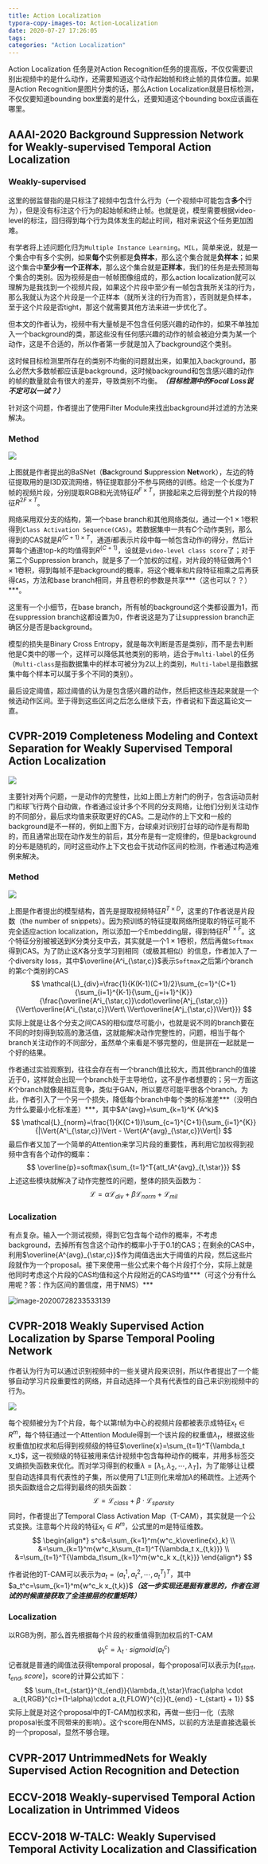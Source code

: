 ```yaml
---
title: Action Localization
typora-copy-images-to: Action-Localization
date: 2020-07-27 17:26:05
tags:
categories: "Action Localization"
---
```


Action Localization 任务是对Action Recognition任务的提高版，不仅仅需要识别出视频中的是什么动作，还需要知道这个动作起始帧和终止帧的具体位置。如果是Action Recognition是图片分类的话，那么Action Localization就是目标检测，不仅仅要知道bounding box里面的是什么，还要知道这个bounding box应该画在哪里。

## AAAI-2020 Background Suppression Network for Weakly-supervised Temporal Action Localization

### Weakly-supervised

这里的弱监督指的是只标注了视频中包含什么行为（一个视频中可能包含**多个**行为），但是没有标注这个行为的起始帧和终止帧。也就是说，模型需要根据video-level的标注，回归得到每个行为具体发生的起止时间，相对来说这个任务更加困难。

有学者将上述问题化归为`Multiple Instance Learning`。`MIL`，简单来说，就是一个集合中有多个实例，如果**每个**实例都是**负样本**，那么这个集合就是**负样本**；如果这个集合中**至少有一个正样本**，那么这个集合就是**正样本**，我们的任务是去预测每个集合的类别。因为视频是由一帧帧图像组成的，那么action localization就可以理解为是我找到一个视频片段，如果这个片段中至少有一帧包含我所关注的行为，那么我就认为这个片段是一个正样本（就所关注的行为而言），否则就是负样本，至于这个片段是否tight，那这个就需要其他方法来进一步优化了。

但本文的作者认为，视频中有大量帧是不包含任何感兴趣的动作的，如果不单独加入一个background的类，那这些没有任何感兴趣的动作的帧会被迫分类为某一个动作，这是不合适的，所以作者第一步就是加入了background这个类别。

这时候目标检测里所存在的类别不均衡的问题就出来，如果加入background，那么必然大多数帧都应该是background，这时候background和包含感兴趣的动作的帧的数量就会有很大的差异，导致类别不均衡。***（目标检测中的Focal Loss说不定可以一试？）***

针对这个问题，作者提出了使用Filter Module来找出background并过滤的方法来解决。

### Method

![](Action-Localization/image-20200727175656099.png)

上图就是作者提出的BaSNet（**Ba**ckground **S**uppression **Net**work），左边的特征提取用的是I3D双流网络，特征提取部分不参与网络的训练。给定一个长度为$T$帧的视频片段，分别提取RGB和光流特征$R^{F\times T}$，拼接起来之后得到整个片段的特征$R^{2F\times T}$。

网络采用双分支的结构，第一个base branch和其他网络类似，通过一个$1\times 1$卷积得到`Class Activation Sequence(CAS)`。若数据集中一共有$C$个动作类别，那么得到的CAS就是$R^{(C+1)\times T}$，通道$i$都表示片段中每一帧包含动作$i$的得分，然后计算每个通道top-k的均值得到$R^{(C+1)}$，设就是`video-level class score`了；对于第二个Suppression branch，就是多了一个加权的过程，对片段的特征做两个$1\times 1$卷积，得到每帧不是background的概率，将这个概率和片段特征相乘之后再获得`CAS`，方法和base branch相同，并且卷积的参数是共享***（这也可以？？）***。

这里有一个小细节，在base branch，所有帧的background这个类都设置为1，而在suppression branch这都设置为0，作者说这是为了让suppression branch正确区分是否是background。

模型的损失是Binary Cross Entropy，就是每次判断是否是类别$i$，而不是去判断他是C类中的哪一个，这样可以降低其他类别的影响，适合于`Multi-label`的任务（`Multi-class`是指数据集中的样本可被分为2以上的类别，`Multi-label`是指数据集中每个样本可以属于多个不同的类别）。

最后设定阈值，超过阈值的认为是包含感兴趣的动作，然后把这些连起来就是一个候选动作区间。至于得到这些区间之后怎么继续下去，作者说和下面这篇论文一直。

## CVPR-2019 Completeness Modeling and Context Separation for Weakly Supervised Temporal Action Localization

![](Action-Localization/image-20200728161945465.png)

主要针对两个问题，一是动作的完整性，比如上图上方射门的例子，包含运动员射门和球飞行两个自动做，作者通过设计多个不同的分支网络，让他们分别关注动作的不同部分，最后求均值来获取更好的CAS。二是动作的上下文和一般的background是不一样的，例如上图下方，台球桌对识别打台球的动作是有帮助的，而且通常出现在动作发生的前后，其分布是有一定规律的，但是background的分布是随机的，同时这些动作上下文也会干扰动作区间的检测，作者通过构造难例来解决。

### Method

![](Action-Localization/image-20200728162426054.png)

上图是作者提出的模型结构，首先是提取视频特征$R^{T\times D}$，这里的$T$作者说是片段数（the number of snippets）。因为预训练的特征提取网络所提取的特征可能不完全适应action localization，所以添加一个Embedding层，得到特征$R^{T\times F}$。这个特征分别被被送到$K$分类分支中去，其实就是一个$1\times 1$卷积，然后再做`Softmax`得到CAS。为了防止这$K$各分支学习到相同（或极其相似）的信息，作者加入了一个diversity loss，其中$\overline{A^i_{\star,c}}$表示`Softmax`之后第$i$个branch的第$c$个类别的CAS
$$
\mathcal{L}_{div}=\frac{1}{K(K-1)(C+1)/2}\sum_{c=1}^{C+1}{\sum_{i=1}^{K-1}{\sum_{j=i+1}^{K}}{\frac{\overline{A^i_{\star,c}}\cdot\overline{A^j_{\star,c}}}{\Vert\overline{A^i_{\star,c}}\Vert\ \Vert\overline{A^j_{\star,c}}\Vert}}}
$$
实际上就是让各个分支之间CAS的相似度尽可能小，也就是说不同的branch要在不同的时刻得到较高的激活值，这就能解决动作完整性的，问题，相当于每个branch关注动作的不同部分，虽然单个来看是不够完整的，但是拼在一起就是一个好的结果。

作者通过实验观察到，往往会存在有一个branch值比较大，而其他branch的值接近于0，这样就会出现一个branch处于主导地位，这不是作者想要的；另一方面这$K$个branch就像是相互竞争，类似于GAN，所以要尽可能平很各个branch。为此，作者引入了一个另一个损失，降低每个branch中每个类的标准差***（没明白为什么要最小化标准差）***，其中$A^{avg}=\sum_{k=1}^K {A^k}$
$$
\mathcal{L}_{norm}=\frac{1}{K(C+1)}\sum_{c=1}^{C+1}{\sum_{i=1}^{K}}{|\Vert{A^i_{\star,c}}\Vert - \Vert{A^{avg}_{\star,c}}\Vert|}
$$
最后作者又加了一个简单的Attention来学习片段的重要性，再利用它加权得到视频中含有各个动作的概率：
$$
\overline{p}=softmax{\sum_{t=1}^T{att_tA^{avg}_{t,\star}}}
$$
上述这些模块就解决了动作完整性的问题，整体的损失函数为：
$$
\mathcal{L}=\alpha\mathcal{L}_{div}+\beta\mathcal{L}_{norm}+\mathcal{L}_{mil}
$$

### Localization

有点复杂。输入一个测试视频，得到它包含每个动作的概率，不考虑background，去掉所有包含这个动作的概率小于于0.1的CAS；在剩余的CAS中，利用$\overline{A^{avg}_{\star,c}}$作为阈值选出大于阈值的片段，然后这些片段就作为一个proposal。接下来使用一些公式来个每个片段打个分，实际上就是他同时考虑这个片段的CAS均值和这个片段附近的CAS均值***（可这个分有什么用呢？答：作为区间的置信度，用于NMS）***

![image-20200728233533139](Action-Localization/image-20200728233533139.png)

## CVPR-2018 Weakly Supervised Action Localization by Sparse Temporal Pooling Network

作者认为行为可以通过识别视频中的一些关键片段来识别，所以作者提出了一个能够自动学习片段重要性的网络，并自动选择一个具有代表性的自己来识别视频中的行为。

![](Action-Localization/image-20200729092337446.png)

每个视频被分为$T$个片段，每个以第$t$帧为中心的视频片段都被表示成特征$x_t\in R^m$，每个特征通过一个Attention Module得到一个该片段的权重值$\lambda_t$，根据这些权重值加权求和后得到视频级的特征$\overline{x}=\sum_{t=1}^T{\lambda_t x_t}$，这一视频级的特征被用来估计视频中包含每种动作的概率，并用多标签交叉熵损失函数来优化。而对学习得到的权重$\lambda=[\lambda_1, \lambda_2,\cdots, \lambda_T]$，为了能够让让模型自动选择具有代表性的子集，所以使用了L1正则化来增加$\lambda$的稀疏性。上述两个损失函数组合之后得到最终的损失函数：
$$
\mathcal{L}=\mathcal{L}_{class}+\beta\cdot\mathcal{L}_{sparsity}
$$
同时，作者提出了Temporal Class Activation Map（T-CAM），其实就是一个公式变换。注意每个片段的特征$x_t\in R^m$，公式里的$m$是特征维数。
$$
\begin{align*}
s^c&=\sum_{k=1}^m{w^c_k\overline{x}_k} \\
&=\sum_{k=1}^m{w^c_k\sum_{t=1}^T{\lambda_t x_{t,k}}} \\
&=\sum_{t=1}^T{\lambda_t\sum_{k=1}^m{w^c_k x_{t,k}}}
\end{align*}
$$

作者说他的T-CAM可以表示为$a_t=(a_t^1,a_t^2,\cdots,a_t^T)^T$，其中$a_t^c=\sum_{k=1}^m{w^c_k x_{t,k}}$***（这一步实现还是挺有意思的，作者在测试的时候直接获取了全连接层的权重矩阵）***

### Localization

以RGB为例，那么首先根据每个片段的权重值得到加权后的T-CAM
$$
\psi_t^c=\lambda_t\cdot sigmoid(a_t^c)
$$
记者就是普通的阈值法获得temporal proposal，每个proposal可以表示为$[t_{start}, t_{end}, score]$，score的计算公式如下：
$$
\sum_{t=t_{start}}^{t_{end}}{\lambda_{t,\star}\frac{\alpha \cdot a_{t,RGB}^{c}+(1-\alpha)\cdot a_{t,FLOW}^{c}}{t_{end} - t_{start} + 1}}
$$
实际上就是对这个proposal中的T-CAM加权求和，再做一些归一化（去除proposal长度不同带来的影响）。这个score用在NMS，以前的方法是直接选最长的一个proposal，显然不够合理。

## CVPR-2017 UntrimmedNets for Weakly Supervised Action Recognition and Detection

## ECCV-2018 Weakly-supervised Temporal Action Localization in Untrimmed Videos

## ECCV-2018 W-TALC: Weakly Supervised Temporal Activity Localization and Classification